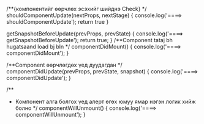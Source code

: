 /**{компонентийг өөрчлөх эсэхийг шийднэ Check} */
  shouldComponentUpdate(nextProps, nextStage) {
    console.log('====> shouldComponentUpdate');
    return true
  }


  getSnapshotBeforeUpdate(prevProps, prevState) {
    console.log('====> getSnapshotBeforeUpdate');
    return true;
  }
  /**Component tataj bh hugatsaand load bj bln */
  componentDidMount() {
    console.log('====> componentDidMount');
  }

  /**Component өөрчлөгдөх үед дуудагдан */
  componentDidUpdate(prevProps, prevState, snapshot) {
    console.log('====> componentDidUpdate');
  }

  /**
   * Компонент алга болгох үед алерт өгөх юмуу ямар нэгэн логик хийж болно
   */
  componentWillUnmount() {
    console.log('====> componentWillUnmount');
  }
